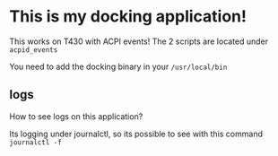 # This is my docking application!

This works on T430 with ACPI events! The 2 scripts are located under `acpid_events`

You need to add the docking binary in your `/usr/local/bin`

## logs

How to see logs on this application?

Its logging under journalctl, so its possible to see with this command `journalctl -f`